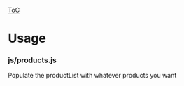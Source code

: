 [ToC](TOC.md)

# Usage

### js/products.js
Populate the productList with whatever products you want
